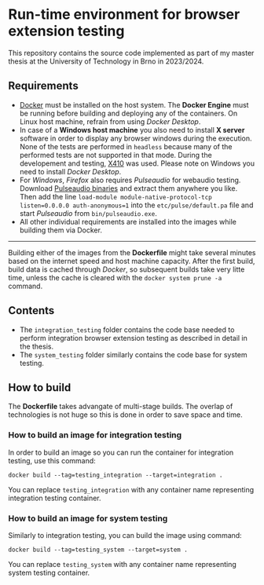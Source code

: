 # Run-time environment for browser extension testing

This repository contains the source code implemented as part of my master thesis at the University of Technology in Brno in 2023/2024. 

## Requirements
- [Docker](https://www.docker.com) must be installed on the host system. The **Docker Engine** must be running before building and deploying any of the containers. On Linux host machine, refrain from using *Docker Desktop*.
- In case of a **Windows host machine** you also need to install **X server** software in order to display any browser windows during the execution. None of the tests are performed in `headless` because many of the performed tests are not supported in that mode. During the developement and testing, [X410](https://x410.dev) was used. Please note on Windows you need to install *Docker Desktop*.
- For *Windows*, *Firefox* also requires *Pulseaudio* for webaudio testing. Download [Pulseaudio binaries](https://www.freedesktop.org/wiki/Software/PulseAudio/Ports/Windows/Support/) and extract them anywhere you like. Then add the line `load-module module-native-protocol-tcp listen=0.0.0.0 auth-anonymous=1` into the `etc/pulse/default.pa` file and start *Pulseaudio* from `bin/pulseaudio.exe`.
- All other individual requirements are installed into the images while building them via Docker.

---

Building either of the images from the **Dockerfile** might take several minutes based on the internet speed and host machine capacity. After the first build, build data is cached through *Docker*, so subsequent builds take very litte time, unless the cache is cleared with the `docker system prune -a` command.

## Contents
- The `integration_testing` folder contains the code base needed to perform integration browser extension testing as described in detail in the thesis. 
- The `system_testing` folder similarly contains the code base for system testing.

## How to build
The **Dockerfile** takes advangate of multi-stage builds. The overlap of technologies is not huge so this is done in order to save space and time. 

### How to build an image for integration testing
In order to build an image so you can run the container for integration testing, use this command:
```
docker build --tag=testing_integration --target=integration .
```
You can replace `testing_integration` with any container name representing integration testing container.
### How to build an image for system testing
Similarly to integration testing, you can build the image using command:
```
docker build --tag=testing_system --target=system . 
```
You can replace `testing_system` with any container name representing system testing container.